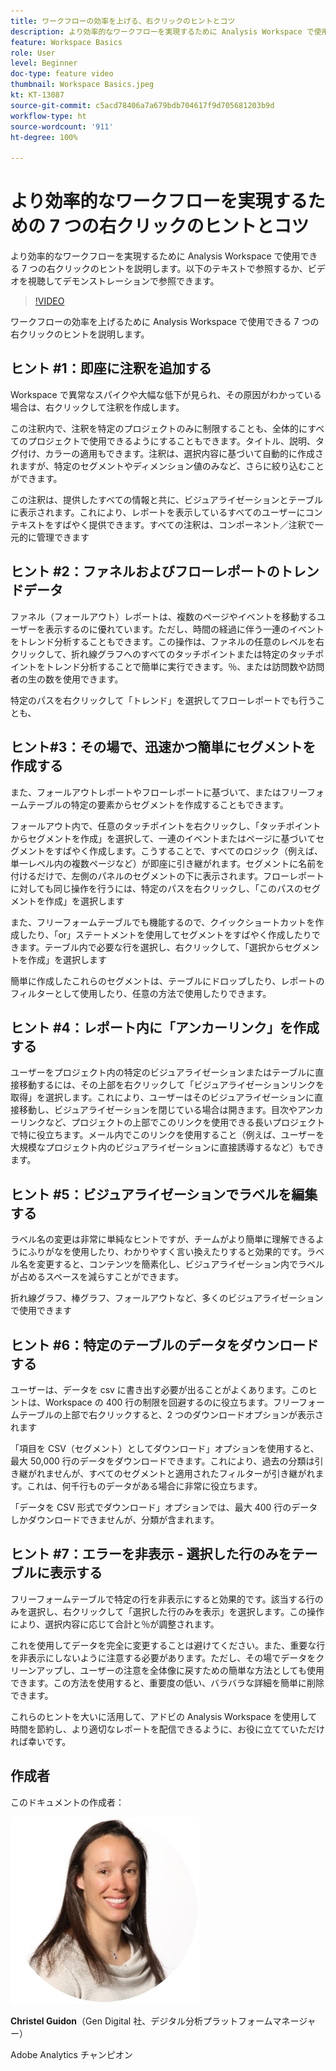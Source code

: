 ```yaml
---
title: ワークフローの効率を上げる、右クリックのヒントとコツ
description: より効率的なワークフローを実現するために Analysis Workspace で使用できる 7 つの右クリックのヒントを説明します。
feature: Workspace Basics
role: User
level: Beginner
doc-type: feature video
thumbnail: Workspace Basics.jpeg
kt: KT-13087
source-git-commit: c5acd78406a7a679bdb704617f9d705681203b9d
workflow-type: ht
source-wordcount: '911'
ht-degree: 100%

---
```



# より効率的なワークフローを実現するための 7 つの右クリックのヒントとコツ

より効率的なワークフローを実現するために Analysis Workspace で使用できる 7 つの右クリックのヒントを説明します。以下のテキストで参照するか、ビデオを視聴してデモンストレーションで参照できます。

>[!VIDEO](https://video.tv.adobe.com/v/3417736/?quality=12&learn=on)

ワークフローの効率を上げるために Analysis Workspace で使用できる 7 つの右クリックのヒントを説明します。

## ヒント #1：即座に注釈を追加する

Workspace で異常なスパイクや大幅な低下が見られ、その原因がわかっている場合は、右クリックして注釈を作成します。

この注釈内で、注釈を特定のプロジェクトのみに制限することも、全体的にすべてのプロジェクトで使用できるようにすることもできます。タイトル、説明、タグ付け、カラーの適用もできます。注釈は、選択内容に基づいて自動的に作成されますが、特定のセグメントやディメンション値のみなど、さらに絞り込むことができます。

この注釈は、提供したすべての情報と共に、ビジュアライゼーションとテーブルに表示されます。これにより、レポートを表示しているすべてのユーザーにコンテキストをすばやく提供できます。すべての注釈は、コンポーネント／注釈で一元的に管理できます

## ヒント #2：ファネルおよびフローレポートのトレンドデータ

ファネル（フォールアウト）レポートは、複数のページやイベントを移動するユーザーを表示するのに優れています。ただし、時間の経過に伴う一連のイベントをトレンド分析することもできます。この操作は、ファネルの任意のレベルを右クリックして、折れ線グラフへのすべてのタッチポイントまたは特定のタッチポイントをトレンド分析することで簡単に実行できます。％、または訪問数や訪問者の生の数を使用できます。

特定のパスを右クリックして「トレンド」を選択してフローレポートでも行うことも、

## ヒント#3：その場で、迅速かつ簡単にセグメントを作成する

また、フォールアウトレポートやフローレポートに基づいて、またはフリーフォームテーブルの特定の要素からセグメントを作成することもできます。

フォールアウト内で、任意のタッチポイントを右クリックし、「タッチポイントからセグメントを作成」を選択して、一連のイベントまたはページに基づいてセグメントをすばやく作成します。こうすることで、すべてのロジック（例えば、単一レベル内の複数ページなど）が即座に引き継がれます。セグメントに名前を付けるだけで、左側のパネルのセグメントの下に表示されます。フローレポートに対しても同じ操作を行うには、特定のパスを右クリックし、「このパスのセグメントを作成」を選択します

また、フリーフォームテーブルでも機能するので、クイックショートカットを作成したり、「or」ステートメントを使用してセグメントをすばやく作成したりできます。テーブル内で必要な行を選択し、右クリックして、「選択からセグメントを作成」を選択します

簡単に作成したこれらのセグメントは、テーブルにドロップしたり、レポートのフィルターとして使用したり、任意の方法で使用したりできます。

## ヒント #4：レポート内に「アンカーリンク」を作成する

ユーザーをプロジェクト内の特定のビジュアライゼーションまたはテーブルに直接移動するには、その上部を右クリックして「ビジュアライゼーションリンクを取得」を選択します。これにより、ユーザーはそのビジュアライゼーションに直接移動し、ビジュアライゼーションを閉じている場合は開きます。目次やアンカーリンクなど、プロジェクトの上部でこのリンクを使用できる長いプロジェクトで特に役立ちます。メール内でこのリンクを使用すること（例えば、ユーザーを大規模なプロジェクト内のビジュアライゼーションに直接誘導するなど）もできます。

## ヒント #5：ビジュアライゼーションでラベルを編集する

ラベル名の変更は非常に単純なヒントですが、チームがより簡単に理解できるようにふりがなを使用したり、わかりやすく言い換えたりすると効果的です。ラベル名を変更すると、コンテンツを簡素化し、ビジュアライゼーション内でラベルが占めるスペースを減らすことができます。

折れ線グラフ、棒グラフ、フォールアウトなど、多くのビジュアライゼーションで使用できます

## ヒント #6：特定のテーブルのデータをダウンロードする

ユーザーは、データを csv に書き出す必要が出ることがよくあります。このヒントは、Workspace の 400 行の制限を回避するのに役立ちます。フリーフォームテーブルの上部で右クリックすると、2 つのダウンロードオプションが表示されます

「項目を CSV（セグメント）としてダウンロード」オプションを使用すると、最大 50,000 行のデータをダウンロードできます。これにより、過去の分類は引き継がれませんが、すべてのセグメントと適用されたフィルターが引き継がれます。これは、何千行ものデータがある場合に非常に役立ちます。

「データを CSV 形式でダウンロード」オプションでは、最大 400 行のデータしかダウンロードできませんが、分類が含まれます。

## ヒント #7：エラーを非表示 - 選択した行のみをテーブルに表示する

フリーフォームテーブルで特定の行を非表示にすると効果的です。該当する行のみを選択し、右クリックして「選択した行のみを表示」を選択します。この操作により、選択内容に応じて合計と％が調整されます。

これを使用してデータを完全に変更することは避けてください。また、重要な行を非表示にしないように注意する必要があります。ただし、その場でデータをクリーンアップし、ユーザーの注意を全体像に戻すための簡単な方法としても使用できます。この方法を使用すると、重要度の低い、バラバラな詳細を簡単に削除できます。

これらのヒントを大いに活用して、アドビの Analysis Workspace を使用して時間を節約し、より適切なレポートを配信できるように、お役に立てていただければ幸いです。

## 作成者

このドキュメントの作成者：

![Christel Guidon](assets/christel-guidon.jpg)

**Christel Guidon**（Gen Digital 社、デジタル分析プラットフォームマネージャー）

Adobe Analytics チャンピオン

